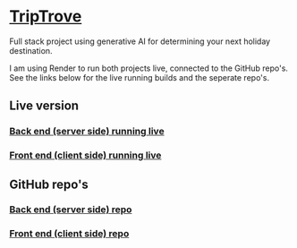 # [TripTrove](https://triptrove-dv6s.onrender.com/)
Full stack project using generative AI for determining your next holiday destination. 

I am using Render to run both projects live, connected to the GitHub repo's. See the links below for the live running builds and the seperate repo's.
## Live version
### [Back end (server side) running live](https://triptrove-backend.onrender.com)
### [Front end (client side) running live](https://triptrove-dv6s.onrender.com/)
## GitHub repo's
### [Back end (server side) repo](https://github.com/JaapMoerkerk/prg8)
### [Front end (client side) repo](https://github.com/JaapMoerkerk/TripTrove)
